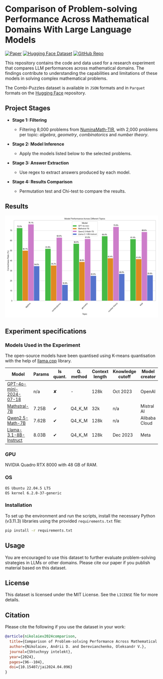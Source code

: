 # Comparison of Problem-solving Performance Across Mathematical Domains With Large Language Models

[![Paper](https://img.shields.io/badge/DOI-10.15407/jai2024.04.096-880808)](https://doi.org/10.15407/jai2024.04.096)
[![Hugging Face Dataset](https://img.shields.io/badge/Hugging%20Face-Dataset-blue)](https://huggingface.co/datasets/andynik/numina-cot-2kx4)
[![GitHub Repo](https://img.shields.io/badge/GitHub-Repo-181717?logo=github)](https://github.com/andynik/math-domains-comp-24)

This repository contains the code and data used for a research experiment that compares LLM performances across mathematical domains. The findings contribute to understanding the capabilities and limitations of these models in solving complex mathematical problems.

The Combi-Puzzles dataset is available in `JSON` formats and in `Parquet` formats on the [Hugging Face](https://huggingface.co/datasets/andynik/numina-cot-2kx4) repository.

## Project Stages

- **Stage 1: Filtering** 
  - Filtering 8,000 problems from [NuminaMath-TIR](https://huggingface.co/datasets/AI-MO/NuminaMath-TIR), with 2,000 problems per topic: _algebra_, _geometry_, _combinatorics_ and _number theory_.
  
- **Stage 2: Model Inference**
  - Apply the models listed below to the selected problems.

- **Stage 3: Answer Extraction**
  - Use regex to extract answers produced by each model.

- **Stage 4: Results Comparison**
  - Permutation test and Chi-test to compare the results.
 
## Results

![Problem Example](images/correctness_rate.png)
 
## Experiment specifications

### Models Used in the Experiment

The open-source models have been quantised using K-means quantisation with the help of [llama.cpp](https://github.com/ggerganov/llama.cpp) library.

| Model                                                                                         | Params | Is quant. | Q. method | Context length | Knowledge cutoff | Model creator  |
|-----------------------------------------------------------------------------------------------|--------|-----------|-----------|----------------|------------------|----------------|
| [GPT-4o-mini-2024-07-18](https://platform.openai.com/docs/models/gpt-4o-mini)                 | n/a    | ✘         | -         | 128k           | Oct 2023         | OpenAI         |
| [Mathstral-7B](https://huggingface.co/QuantFactory/mathstral-7B-v0.1-GGUF)                    | 7.25B  | ✔         | Q4_K_M    | 32k            | n/a              | Mistral AI     |
| [Qwen2.5-Math-7B](https://huggingface.co/QuantFactory/Qwen2.5-Math-7B-GGUF)                   | 7.62B  | ✔         | Q4_K_M    | 128k           | n/a              | Alibaba Cloud  |
| [Llama-3.1-8B-Instruct](https://huggingface.co/QuantFactory/Meta-Llama-3.1-8B-Instruct-GGUF)  | 8.03B  | ✔         | Q4_K_M    | 128k           | Dec 2023         | Meta           |

### GPU

NVIDIA Quadro RTX 8000 with 48 GB of RAM.

### OS
```
OS Ubuntu 22.04.5 LTS
OS kernel 6.2.0-37-generic
```

### Installation

To set up the environment and run the scripts, install the necessary Python (v3.11.3) libraries using the provided `requirements.txt` file:

```bash
pip install -r requirements.txt
```

## Usage

You are encouraged to use this dataset to further evaluate problem-solving strategies in LLMs or other domains. Please cite our paper if you publish material based on this dataset.

## License

This dataset is licensed under the MIT License. See the `LICENSE` file for more details.

## Citation

Please cite the following if you use the dataset in your work:

```bibtex
@article{nikolaiev2024comparison,
  title={Comparison of Problem-solving Performance Across Mathematical Domains With Large Language Models},
  author={Nikolaiev, Andrii D. and Derevianchenko, Oleksandr V.},
  journal={Shtuchnyy intelekt},
  year={2024},
  pages={96--104},
  doi={10.15407/jai2024.04.096}
}
```

